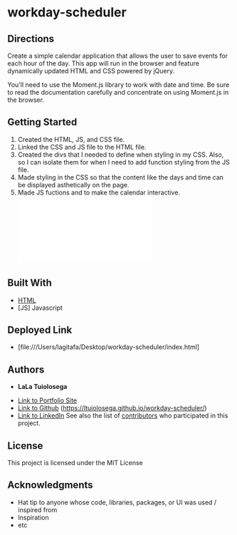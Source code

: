 # workday-scheduler

## Directions
Create a simple calendar application that allows the user to save events for each hour of the day. This app will run in the browser and feature dynamically updated HTML and CSS powered by jQuery.

You'll need to use the Moment.js library to work with date and time. Be sure to read the documentation carefully and concentrate on using Moment.js in the browser.

## Getting Started
 1. Created the HTML, JS, and CSS file.
 2. Linked the CSS and JS file to the HTML file.
 3. Created the divs that I needed to define when styling in my CSS. Also, so I can isolate them for when I need to add function styling from the JS file.
 4. Made styling in the CSS so that the content like the days and time can be displayed asthetically on the page.
 5. Made JS fuctions and to make the calendar interactive.
![Workday Scheduler](file:///Users/lagitafa/Desktop/workday-scheduler/index.html "code-quiz")

## Built With
* [HTML](https://momentjs.com/)
* [JS] Javascript
## Deployed Link
* [file:///Users/lagitafa/Desktop/workday-scheduler/index.html]
## Authors
* **LaLa Tuiolosega**
- [Link to Portfolio Site](https://ucb.bootcampcontent.com/ltuiolosega)
- [Link to Github](https://github.com/ltuiolosega/workday-scheduler)
(https://ltuiolosega.github.io/workday-scheduler/)
- [Link to LinkedIn](https://www.linkedin.com/in/lala-tuiolosega/)
See also the list of [contributors](https://github.com/your/project/contributors) who participated in this project.
## License
This project is licensed under the MIT License
## Acknowledgments
* Hat tip to anyone whose code, libraries, packages, or UI was used  / inspired from
* Inspiration
* etc
